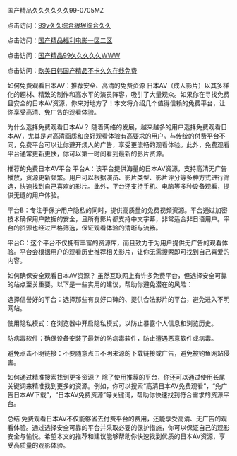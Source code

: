 
国产精品久久久久久久99-0705MZ

点击访问：<a href="https://heiliaowzu4ur.pages.dev">99v久久综合狠狠综合久久</a>

点击访问：<a href="https://heiliaozj3tjd.pages.dev">国产精品福利电影一区二区</a>

点击访问：<a href="https://heiliaoe8ajia.pages.dev">国产精品99久久久久久WWW</a>

点击访问：<a href="https://heiliaoxqkkct.pages.dev">欧美日韩国产精品不卡久久在线免费</a>


如何免费观看日本AV：推荐安全、高清的免费资源
日本AV（成人影片）以其多样化的题材、精致的制作和高水平的演员阵容，吸引了大量观众。如果你在寻找免费且安全的日本AV资源，你来对地方了！本文将介绍几个值得信赖的免费平台，让你享受高清、免广告的观看体验。

为什么选择免费观看日本AV？
随着网络的发展，越来越多的用户选择免费观看日本AV，尤其是对高清画质和良好观看体验有高要求的用户。与传统的付费平台不同，免费平台可以让你避开烦人的广告，享受更流畅的观看体验。此外，免费观看平台通常更新更快，你可以第一时间看到最新的影片资源。

推荐的免费日本AV平台
平台A：该平台提供海量的日本AV资源，支持高清无广告播放，资源更新频繁。用户可以根据演员、影片类型、影片评分等多种方式进行筛选，快速找到自己喜欢的影片。此外，平台还支持手机、电脑等多种设备观看，提供无缝的用户体验。

平台B：专注于保护用户隐私的同时，提供高质量的免费视频资源。平台通过加密技术确保用户数据的安全，且所有影片都支持中文字幕，非常适合非日语用户。平台的资源也经过严格筛选，保证观看体验的清晰与流畅。

平台C：这个平台不仅拥有丰富的资源库，而且致力于为用户提供无广告的观看体验。平台会根据用户的观看历史推荐相关影片，让你无需搜索即可找到自己喜爱的内容。

如何确保安全观看日本AV资源？
虽然互联网上有许多免费平台，但选择安全可靠的站点至关重要。以下是一些实用的建议，帮助你避免潜在的风险：

选择信誉好的平台：选择那些有良好口碑的、提供合法影片的平台，避免进入不明网站。

使用隐私模式：在浏览器中开启隐私模式，以防止暴露个人信息和浏览历史。

防病毒软件：确保设备安装了最新的防病毒软件，防止遭遇恶意软件或病毒。

避免点击不明链接：不要随意点击不明来源的下载链接或广告，避免被钓鱼网站侵害。

如何通过精准搜索找到更多资源？
除了使用推荐的平台，你还可以通过使用长尾关键词来精准找到更多的资源。例如，你可以搜索“高清日本AV免费观看”，“免广告日本AV下载”，“日本AV免费资源”等关键词，帮助你快速找到符合需求的资源平台。

总结
免费观看日本AV不仅能够省去付费平台的费用，还能享受高清、无广告的观看体验。通过选择安全可靠的平台并采取必要的保护措施，你可以保证自己的观影安全与愉悦。希望本文的推荐和建议能够帮助你快速找到优质的日本AV资源，享受高质量的观影体验。




<span style="display:none;">[Canonical link]( https://github.com/nah20250709/654620 ）</span>
